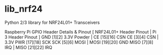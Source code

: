 lib_nrf24
=========

Python 2/3 library for NRF24L01+ Transceivers

Raspberry Pi GPIO Header Details & Pinout
[ NRF24L01+ Header Pinout |   Pi 3 Header Pinout  ]
 GND [1][2] 3.3V Powder   |         CE [15][16] CSN
  CE [3][4] CSN           |   3.3V PWR [17][18] SCK
 SCK [5][6] MOSI          |       MOSI [19][20] GND
MISO [7][8] IRQ           |       MISO [21][22] IRQ
